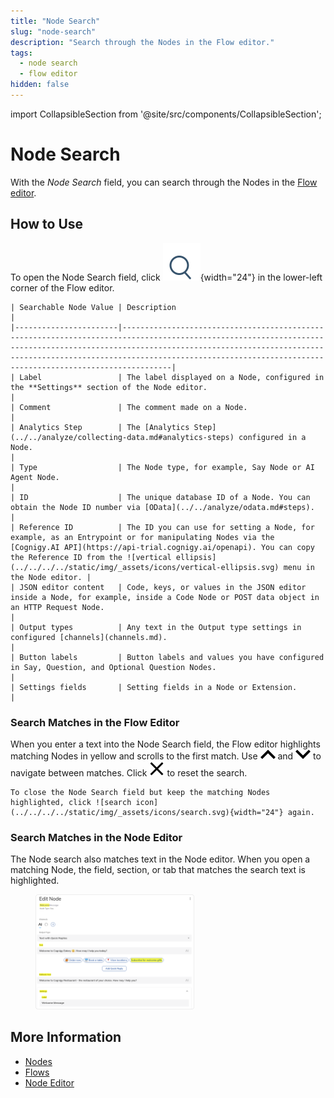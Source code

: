 ```yaml
---
title: "Node Search" 
slug: "node-search"
description: "Search through the Nodes in the Flow editor."
tags:
  - node search
  - flow editor
hidden: false 
---
```

import CollapsibleSection from '@site/src/components/CollapsibleSection';


# Node Search

With the _Node Search_ field, you can search through the Nodes in the [Flow editor](../flows/editor.md).

## How to Use

To open the Node Search field, click ![search icon](../../../../static/img/_assets/icons/search.svg){width="24"} in the lower-left corner of the Flow editor.

<CollapsibleSection title="Searchable Content">

    | Searchable Node Value | Description                                                                                                                                                                                                                                                                                       |
    |-----------------------|---------------------------------------------------------------------------------------------------------------------------------------------------------------------------------------------------------------------------------------------------------------------------------------------------|
    | Label                 | The label displayed on a Node, configured in the **Settings** section of the Node editor.                                                                                                                                                                                                         |
    | Comment               | The comment made on a Node.                                                                                                                                                                                                                                                                       |
    | Analytics Step        | The [Analytics Step](../../analyze/collecting-data.md#analytics-steps) configured in a Node.                                                                                                                                                                                                      |
    | Type                  | The Node type, for example, Say Node or AI Agent Node.                                                                                                                                                                                                                                            |
    | ID                    | The unique database ID of a Node. You can obtain the Node ID number via [OData](../../analyze/odata.md#steps).                                                                                                                                                                                    |
    | Reference ID          | The ID you can use for setting a Node, for example, as an Entrypoint or for manipulating Nodes via the [Cognigy.AI API](https://api-trial.cognigy.ai/openapi). You can copy the Reference ID from the ![vertical ellipsis](../../../../static/img/_assets/icons/vertical-ellipsis.svg) menu in the Node editor. |
    | JSON editor content   | Code, keys, or values in the JSON editor inside a Node, for example, inside a Code Node or POST data object in an HTTP Request Node.                                                                                                                                                                |
    | Output types          | Any text in the Output type settings in configured [channels](channels.md).                                                                                                                                                                                                                       |
    | Button labels         | Button labels and values you have configured in Say, Question, and Optional Question Nodes.                                                                                                                                                                                                       |
    | Settings fields       | Setting fields in a Node or Extension.                                                                                                                                                                                                                                                            |
    

</CollapsibleSection>


### Search Matches in the Flow Editor

When you enter a text into the Node Search field, the Flow editor highlights matching Nodes in yellow and scrolls to the first match. Use ![up arrow](../../../../static/img/_assets/icons/arrow-up.svg) and ![down arrow](../../../../static/img/_assets/icons/arrow-down.svg) to navigate between matches. Click ![close button](../../../../static/img/_assets/icons/close-button.svg) to reset the search.

<CollapsibleSection title="Toggle Search Results">

    To close the Node Search field but keep the matching Nodes highlighted, click ![search icon](../../../../static/img/_assets/icons/search.svg){width="24"} again.

</CollapsibleSection>


### Search Matches in the Node Editor

The Node search also matches text in the Node editor. When you open a matching Node, the field, section, or tab that matches the search text is highlighted.

<figure>
  <img class="image-center" src="../../../../static/img/_assets/ai/resource/nodes/node-editor-with-highlighting.png" width="60%" />
</figure>

## More Information

- [Nodes](overview.md)
- [Flows](../flows/overview.md)
- [Node Editor](../flows/editor.md)
